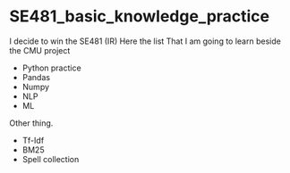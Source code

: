 # SE481_basic_knowledge_practice
I decide to win the SE481 (IR) Here the list That I am going to learn beside the CMU project

- Python practice
- Pandas
- Numpy
- NLP
- ML

Other thing.
- Tf-Idf
- BM25
- Spell collection
